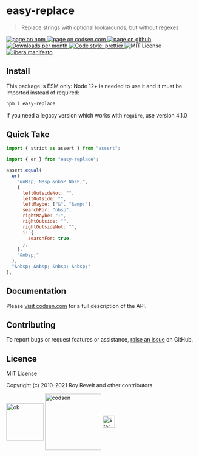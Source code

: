 # easy-replace

> Replace strings with optional lookarounds, but without regexes

<div class="package-badges">
  <a href="https://www.npmjs.com/package/easy-replace" rel="nofollow noreferrer noopener">
    <img src="https://img.shields.io/badge/-npm-blue?style=flat-square" alt="page on npm">
  </a>
  <a href="https://codsen.com/os/easy-replace" rel="nofollow noreferrer noopener">
    <img src="https://img.shields.io/badge/-codsen-blue?style=flat-square" alt="page on codsen.com">
  </a>
  <a href="https://github.com/codsen/codsen/tree/main/packages/easy-replace" rel="nofollow noreferrer noopener">
    <img src="https://img.shields.io/badge/-github-blue?style=flat-square" alt="page on github">
  </a>
  <a href="https://npmcharts.com/compare/easy-replace?interval=30" rel="nofollow noreferrer noopener" target="_blank">
    <img src="https://img.shields.io/npm/dm/easy-replace.svg?style=flat-square" alt="Downloads per month">
  </a>
  <a href="https://prettier.io" rel="nofollow noreferrer noopener" target="_blank">
    <img src="https://img.shields.io/badge/code_style-prettier-brightgreen.svg?style=flat-square" alt="Code style: prettier">
  </a>
  <img src="https://img.shields.io/badge/licence-MIT-brightgreen.svg?style=flat-square" alt="MIT License">
  <a href="https://liberamanifesto.com" rel="nofollow noreferrer noopener" target="_blank">
    <img src="https://img.shields.io/badge/libera-manifesto-lightgrey.svg?style=flat-square" alt="libera manifesto">
  </a>
</div>

## Install

This package is ESM only: Node 12+ is needed to use it and it must be imported instead of required:

```bash
npm i easy-replace
```

If you need a legacy version which works with `require`, use version 4.1.0

## Quick Take

```js
import { strict as assert } from "assert";

import { er } from "easy-replace";

assert.equal(
  er(
    "&nBsp; NBsp &nbSP NbsP;",
    {
      leftOutsideNot: "",
      leftOutside: "",
      leftMaybe: ["&", "&amp;"],
      searchFor: "nbsp",
      rightMaybe: ";",
      rightOutside: "",
      rightOutsideNot: "",
      i: {
        searchFor: true,
      },
    },
    "&nbsp;"
  ),
  "&nbsp; &nbsp; &nbsp; &nbsp;"
);
```

## Documentation

Please [visit codsen.com](https://codsen.com/os/easy-replace/) for a full description of the API.

## Contributing

To report bugs or request features or assistance, [raise an issue](https://github.com/codsen/codsen/issues/new/choose) on GitHub.

## Licence

MIT License

Copyright (c) 2010-2021 Roy Revelt and other contributors


<img src="https://codsen.com/images/png-codsen-ok.png" width="98" alt="ok" align="center"> <img src="https://codsen.com/images/png-codsen-1.png" width="148" alt="codsen" align="center"> <img src="https://codsen.com/images/png-codsen-star-small.png" width="32" alt="star" align="center">

